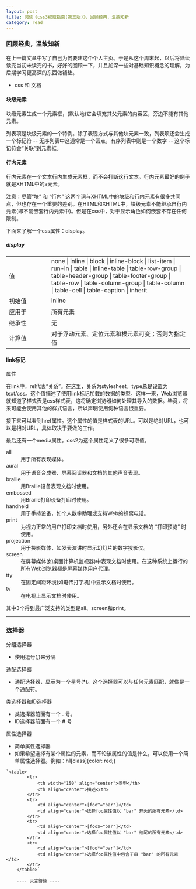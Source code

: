 ```yaml
---
layout: post
title: 阅读《css3权威指南(第三版)》，回顾经典，温故知新
category: read
---
```


<h3>回顾经典，温故知新</h3>
<p>在上一篇文章中写了自己为何要建这个个人主页。于是从这个周末起，以后将陆续读完当初未读完的书，好好的回顾一下，并且加深一些对基础知识概念的理解，为后期学习更高深的东西做铺垫。</p>
<ul>
	<li>css 和 文档</li>
</ul>
<h4>块级元素</h4>
<p>块级元素生成一个元素框，(默认地)它会填充其父元素的内容区，旁边不能有其他元素。</p>
<p>列表项是块级元素的一个特例。除了表现方式与其他块元素一致，列表项还会生成一个标记符 -- 无序列表中这通常是一个圆点，有序列表中则是一个数字 -- 这个标记符会“关联”到元素框。</p>
<h4>行内元素</h4>
<p>行内元素在一个文本行内生成元素框，而不会打断这行文本。行内元素最好的例子就是XHTML中的a元素。</p>
<p>注意：尽管“块” 和 “行内” 这两个词与XHTML中的块级和行内元素有很多共同点，但也存在一个重要的差别。在HTML和XHTML中，块级元素不能继承自行内元素(即不能嵌套行内元素中)。但是在css中，对于显示角色如何嵌套不存在任何限制。</p>
<p>下面来了解一个css属性：display。</p>
<div>
	<h5>display</h5>
	<table>
		<tr>
			<td style="width: 100px;">值</td>
			<td>none | inline | block | inline-block | list-item | run-in | table | inline-table | table-row-group | table-header-group | table-footer-group | table-row | table-column-group | table-column | table-cell | table-caption | inherit</td>
		</tr>
		<tr>
			<td style="width: 100px;">初始值</td>
			<td>inline</td>
		</tr>
		<tr>
			<td style="width: 100px;">应用于</td>
			<td>所有元素</td>
		</tr>
		<tr>
			<td style="width: 100px;">继承性</td>
			<td>无</td>
		</tr>
		<tr>
			<td style="width: 100px;">计算值</td>
			<td>对于浮动元素、定位元素和根元素可变；否则为指定值</td>
		</tr>
	</table>
</div>
<h4>link标记</h4>
<p>属性</p>
<p>在link中，rel代表“关系”。在这里，关系为stylesheet。type总是设置为text/css。这个值描述了使用link标记加载的数据的类型。这样一来，Web浏览器就知道了样式表是css样式表，这将确定浏览器如何处理其导入的数据。毕竟，将来可能会使用其他的样式语言，所以声明使用何种语言很重要。</p>
<p>接下来可以看到href属性。这个属性的值是样式表的URL。可以是绝对URL，也可以是相对URL，具体取决于要做的工作。</p>
<p>最后还有一个media属性。css2为这个属性定义了很多可取值。</p>
<dl>
	<dt>all</dt>
	<dd>用于所有表现媒体。</dd>
	<dt>aural</dt>
	<dd>用于语音合成器、屏幕阅读器和文档的其他声音表现。</dd>
	<dt>braille</dt>
	<dd>用Braille设备表现文档时使用。</dd>
	<dt>embossed</dt>
	<dd>用Braille打印设备打印时使用。</dd>
	<dt>handheld</dt>
	<dd>用于手持设备，如个人数字助理或支持Web的蜂窝电话。</dd>
	<dt>print</dt>
	<dd>为视力正常的用户打印文档时使用，另外还会在显示文档的 “打印预览” 时使用。</dd>
	<dt>projection</dt>
	<dd>用于投影媒体，如发表演讲时显示幻灯片的数字投影仪。</dd>
	<dt>screen</dt>
	<dd>在屏幕媒体(如桌面计算机监视器)中表现文档时使用。在这种系统上运行的所有Web浏览器都是屏幕媒体用户代理。</dd>
	<dt>tty</dt>
	<dd>在固定间距环境(如电传打字机)中显示文档时使用。</dd>
	<dt>tv</dt>
	<dd>在电视上显示文档时使用。</dd>
</dl>
<p>其中3个得到最广泛支持的类型是all、screen和print。</p>	
<hr />

<h3>选择器</h3>	
<p>分组选择器</p>
<ul>
	<li>使用逗号(,)来分隔</li>
</ul>
<p>通配选择器</p>
<ul>
	<li>通配选择器，显示为一个星号(*)。这个选择器可以与任何元素匹配，就像是一个通配符。</li>
</ul>
<p>类选择器和ID选择器</p>
<ul>
	<li>类选择器前面有一个 . 号。</li>	
	<li>ID选择器前面有一个 # 号</li>
</ul>
<p>属性选择器</p>
<ul>
	<li>简单属性选择器</li>
	<li>如果希望选择有某个属性的元素，而不论该属性的值是什么，可以使用一个简单属性选择器。例如：h1[class]{color: red;}</li>
</ul>

	`<table>
			<tr>
				<th width="150" align="center">类型</th>
				<th align="center">描述</th>
			</tr>
			<tr>
				<td align="center">[foo^="bar"]</td>
				<td align="center">选择foo属性值以 "bar" 开头的所有元素</td>
			</tr>
			<tr>
				<td align="center">[foo$="bar"]</td>
				<td align="center">选择foo属性值以 "bar" 结尾的所有元素</td>
			</tr>
			<tr>
				<td align="center">[foo*="bar"]</td>
				<td align="center">选择foo属性值中包含子串 "bar" 的所有元素</td>
			</tr>
		</table>`

		---- 未完待续 ----
